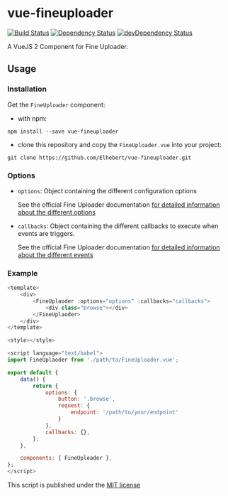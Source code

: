 # vue-fineuploader

[![Build Status](https://travis-ci.org/Elhebert/vue-fineuploader.svg?branch=master)](https://travis-ci.org/Elhebert/vue-fineuploader)
[![Dependency Status](https://david-dm.org/Elhebert/vue-fineuploader.svg)](https://david-dm.org/Elhebert/vue-fineuploader@)
[![devDependency Status](https://david-dm.org/Elhebert/vue-fineuploader/dev-status.svg)](https://david-dm.org/Elhebert/vue-fineuploader@?type=dev)

A VueJS 2 Component for Fine Uploader.

## Usage

### Installation

Get the `FineUploader` component:

- with npm:
```
npm install --save vue-fineuploader
```
- clone this repository and copy the `FineUploader.vue` into your project:
```
git clone https://github.com/Elhebert/vue-fineuploader.git
```


### Options

- `options`: Object containing the different configuration options

    See the official Fine Uploader documentation [for detailed information about the different options](http://docs.fineuploader.com/branch/master/api/options.html)

- `callbacks`: Object containing the different callbacks to execute when events are triggers.

    See the official Fine Uploader documentation [for detailed information about the different events](http://docs.fineuploader.com/branch/master/api/events.html)

### Example

```js
<template>
    <div>
        <FineUplaoder :options="options" :callbacks="callbacks">
            <div class="browse"></div>
        </FineUplaoder>
    </div>
</template>

<style></style>

<script language="text/babel">
import FineUplaoder from './path/to/FineUploader.vue';

export default {
    data() {
        return {
            options: {
                button: '.browse',
                request: {
                    endpoint: '/path/to/your/endpoint'
                }
            },
            callbacks: {},
        };
    },

    components: { FineUploader },
};
</script>
```

This script is published under the [MIT license](./LICENSE)
